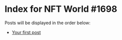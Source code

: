 # Index for NFT World #1698
Posts will be displayed in the order below:

- [Your first post](./001-first.md)

